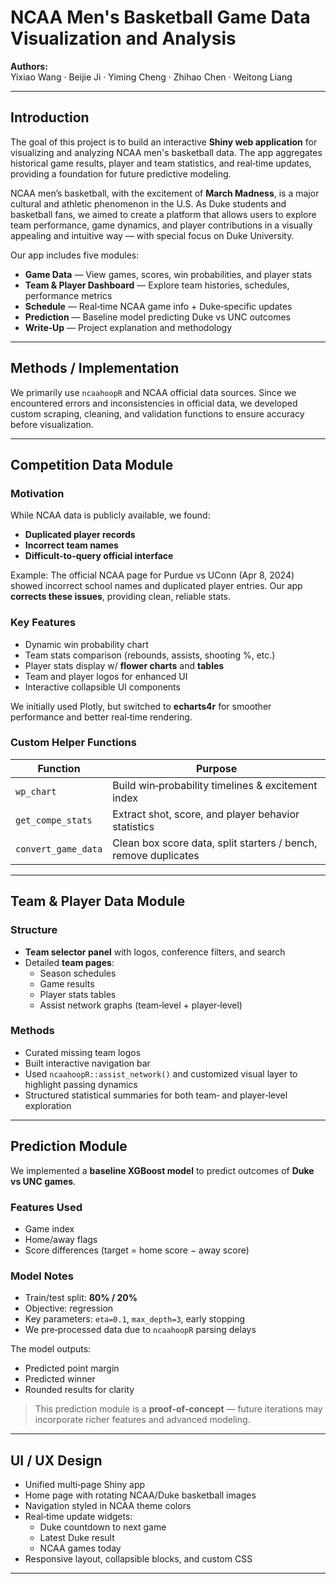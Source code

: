 # NCAA Men's Basketball Game Data Visualization and Analysis  

**Authors:**  
Yixiao Wang · Beijie Ji · Yiming Cheng · Zhihao Chen · Weitong Liang

---

## Introduction

The goal of this project is to build an interactive **Shiny web application** for visualizing and analyzing NCAA men's basketball data. The app aggregates historical game results, player and team statistics, and real‑time updates, providing a foundation for future predictive modeling.

NCAA men’s basketball, with the excitement of **March Madness**, is a major cultural and athletic phenomenon in the U.S. As Duke students and basketball fans, we aimed to create a platform that allows users to explore team performance, game dynamics, and player contributions in a visually appealing and intuitive way — with special focus on Duke University.

Our app includes five modules:

- **Game Data** — View games, scores, win probabilities, and player stats  
- **Team & Player Dashboard** — Explore team histories, schedules, performance metrics  
- **Schedule** — Real‑time NCAA game info + Duke‑specific updates  
- **Prediction** — Baseline model predicting Duke vs UNC outcomes  
- **Write‑Up** — Project explanation and methodology

---

## Methods / Implementation

We primarily use `ncaahoopR` and NCAA official data sources. Since we encountered errors and inconsistencies in official data, we developed custom scraping, cleaning, and validation functions to ensure accuracy before visualization.

---

## Competition Data Module

### Motivation

While NCAA data is publicly available, we found:

- **Duplicated player records**
- **Incorrect team names**
- **Difficult-to-query official interface**

Example: The official NCAA page for Purdue vs UConn (Apr 8, 2024) showed incorrect school names and duplicated player entries. Our app **corrects these issues**, providing clean, reliable stats.

### Key Features

- Dynamic win probability chart
- Team stats comparison (rebounds, assists, shooting %, etc.)
- Player stats display w/ **flower charts** and **tables**
- Team and player logos for enhanced UI
- Interactive collapsible UI components

We initially used Plotly, but switched to **echarts4r** for smoother performance and better real‑time rendering.

### Custom Helper Functions

| Function | Purpose |
|---|---|
`wp_chart` | Build win‑probability timelines & excitement index  
`get_compe_stats` | Extract shot, score, and player behavior statistics  
`convert_game_data` | Clean box score data, split starters / bench, remove duplicates  

---

## Team & Player Data Module

### Structure

- **Team selector panel** with logos, conference filters, and search
- Detailed **team pages**:
  - Season schedules
  - Game results
  - Player stats tables
  - Assist network graphs (team‑level + player‑level)

### Methods

- Curated missing team logos
- Built interactive navigation bar
- Used `ncaahoopR::assist_network()` and customized visual layer to highlight passing dynamics
- Structured statistical summaries for both team‑ and player‑level exploration

---

## Prediction Module

We implemented a **baseline XGBoost model** to predict outcomes of **Duke vs UNC games**.

### Features Used
- Game index
- Home/away flags
- Score differences (target = home score − away score)

### Model Notes

- Train/test split: **80% / 20%**
- Objective: regression
- Key parameters: `eta=0.1`, `max_depth=3`, early stopping
- We pre‑processed data due to `ncaahoopR` parsing delays

The model outputs:

- Predicted point margin
- Predicted winner
- Rounded results for clarity

> This prediction module is a **proof‑of‑concept** — future iterations may incorporate richer features and advanced modeling.

---

##  UI / UX Design

- Unified multi‑page Shiny app
- Home page with rotating NCAA/Duke basketball images
- Navigation styled in NCAA theme colors
- Real‑time update widgets:
  - Duke countdown to next game
  - Latest Duke result
  - NCAA games today
- Responsive layout, collapsible blocks, and custom CSS

---



